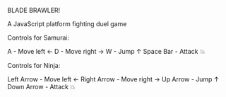 BLADE BRAWLER!

A JavaScript platform fighting duel game

Controls for Samurai:

A - Move left ←
D - Move right →
W - Jump ↑
Space Bar - Attack 💥

Controls for Ninja:

Left Arrow - Move left ←
Right Arrow - Move right →
Up Arrow - Jump ↑
Down Arrow - Attack 💥

